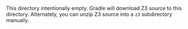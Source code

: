 This directory intentionally empty.
Gradle will download Z3 source to this directory.
Alternately, you can unzip Z3 source into a `z3`
subdirectory manually.
